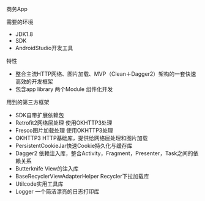 商务App

需要的环境
* JDK1.8
* SDK
* AndroidStudio开发工具

特性
* 整合主流HTTP网络、图片加载、MVP（Clean＋Dagger2）架构的一套快速高效的开发框架
* 包含app library 两个Module 组件化开发

用到的第三方框架
* SDK自带扩展依赖包
* Retrofit2网络层处理 使用OKHTTP3处理
* Fresco图片加载处理 使用OKHTTP3处理
* OKHTTP3  HTTP基础库，提供给网络层处理和图片加载
* PersistentCookieJar快速Cookie持久化与缓存库
* Dagger2 依赖注入库，整合Activity，Fragment，Presenter，Task之间的依赖关系
* Butterknife View的注入库
* BaseRecyclerViewAdapterHelper Recycler下拉加载库
* Utilcode实用工具库
* Logger 一个简洁漂亮的日志打印库
